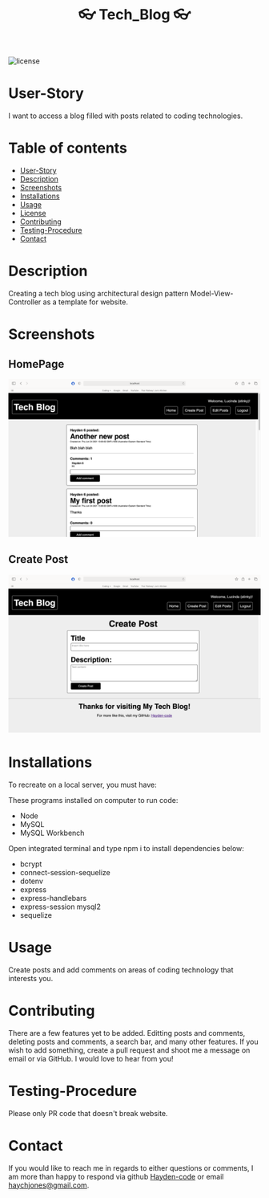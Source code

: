   <header align="center"> 
  <h1> 👓 Tech_Blog 👓 </h1> 
  </header>

![license](https://img.shields.io/badge/License-MIT%202.0-blue.svg)

# User-Story

I want to access a blog filled with posts related to coding technologies.

# Table of contents

- [User-Story](#user-Story)
- [Description](#Description)
- [Screenshots](#Screenshots)
- [Installations](#installations)
- [Usage](#usage)
- [License](#license)
- [Contributing](#Contributing)
- [Testing-Procedure](#Testing-Procedure)
- [Contact](#contact)

# Description

Creating a tech blog using architectural design pattern Model-View-Controller as a template for website.

# Screenshots

<h2> HomePage </h2>

![Screenshot of project](./public/Media/Screenshot.png)

<h2> Create Post </h2>

![Screenshot of project](./public/Media/Screenshot2.png)

# Installations

To recreate on a local server, you must have:

These programs installed on computer to run code:

- Node
- MySQL
- MySQL Workbench

Open integrated terminal and type npm i to install dependencies below:

- bcrypt
- connect-session-sequelize
- dotenv
- express
- express-handlebars
- express-session mysql2
- sequelize

# Usage

Create posts and add comments on areas of coding technology that interests you.

# Contributing

There are a few features yet to be added. Editting posts and comments, deleting posts and comments, a search bar, and many other features. If you wish to add something, create a pull request and shoot me a message on email or via GitHub. I would love to hear from you!

# Testing-Procedure

Please only PR code that doesn't break website.

# Contact

If you would like to reach me in regards to either questions or comments, I am more than
happy to respond via github [Hayden-code](https://github.com/Hayden-code) or email [haychjones@gmail.com](haychjones@gmail.com).
